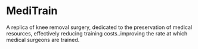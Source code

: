 # MediTrain
A replica of knee removal surgery, dedicated to the preservation of medical resources, effectively reducing training costs..improving the rate at which medical surgeons are trained.
